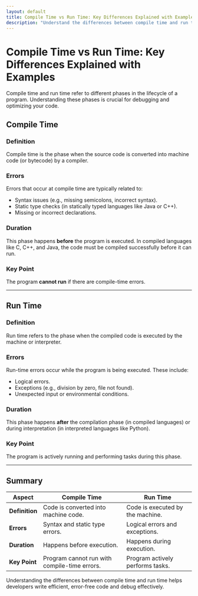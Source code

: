 ```yaml
---
layout: default
title: Compile Time vs Run Time: Key Differences Explained with Examples
description: "Understand the differences between compile time and run time in programming. Learn key concepts, errors, and examples to enhance your coding knowledge."
---
```


# Compile Time vs Run Time: Key Differences Explained with Examples

Compile time and run time refer to different phases in the lifecycle of a program. Understanding these phases is crucial for debugging and optimizing your code.

## Compile Time

### Definition
Compile time is the phase when the source code is converted into machine code (or bytecode) by a compiler.

### Errors
Errors that occur at compile time are typically related to:
- Syntax issues (e.g., missing semicolons, incorrect syntax).
- Static type checks (in statically typed languages like Java or C++).
- Missing or incorrect declarations.

### Duration
This phase happens **before** the program is executed. In compiled languages like C, C++, and Java, the code must be compiled successfully before it can run.

### Key Point
The program **cannot run** if there are compile-time errors.

---

## Run Time

### Definition
Run time refers to the phase when the compiled code is executed by the machine or interpreter.

### Errors
Run-time errors occur while the program is being executed. These include:
- Logical errors.
- Exceptions (e.g., division by zero, file not found).
- Unexpected input or environmental conditions.

### Duration
This phase happens **after** the compilation phase (in compiled languages) or during interpretation (in interpreted languages like Python).

### Key Point
The program is actively running and performing tasks during this phase.

---

## Summary

| **Aspect**         | **Compile Time**                          | **Run Time**                          |
|---------------------|-------------------------------------------|---------------------------------------|
| **Definition**      | Code is converted into machine code.      | Code is executed by the machine.      |
| **Errors**          | Syntax and static type errors.            | Logical errors and exceptions.        |
| **Duration**        | Happens before execution.                 | Happens during execution.             |
| **Key Point**       | Program cannot run with compile-time errors. | Program actively performs tasks.      |

Understanding the differences between compile time and run time helps developers write efficient, error-free code and debug effectively.